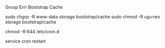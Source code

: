 Group Errr Bootstrap Cache

sudo chgrp -R www-data storage bootstrap/cache
sudo chmod -R ug+rwx storage bootstrap/cache

chmod -R 644 /etc/cron.d

service cron restart
